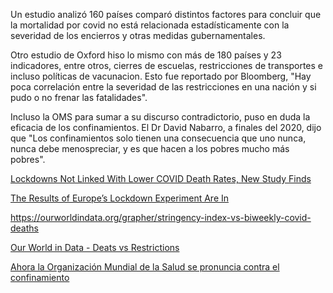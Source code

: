 Un estudio analizó 160 países comparó distintos factores para concluir que la mortalidad por covid no está relacionada estadísticamente con la severidad de los encierros y otras medidas gubernamentales. 

Otro estudio de Oxford hiso lo mismo con más de 180 países y 23 indicadores, entre otros, cierres de escuelas, restricciones de transportes e incluso políticas de vacunacion. Esto fue reportado por Bloomberg, "Hay poca correlación entre la severidad de las restricciones en una nación y si pudo o no frenar las fatalidades". 

Incluso la OMS para sumar a su discurso contradictorio, puso en duda la eficacia de los confinamientos. El Dr David Nabarro, a finales del 2020, dijo que "Los confinamientos solo tienen una consecuencia que uno nunca, nunca debe menospreciar, y es que hacen a los pobres mucho más pobres".

[Lockdowns Not Linked With Lower COVID Death Rates, New Study Finds](https://fee.org/articles/lockdowns-not-linked-with-lower-covid-death-rates-new-study-finds/)


[The Results of Europe’s Lockdown Experiment Are In](https://www.bloomberg.com/graphics/2020-opinion-coronavirus-europe-lockdown-excess-deaths-recession/)

https://ourworldindata.org/grapher/stringency-index-vs-biweekly-covid-deaths

[Our World in Data - Deats vs Restrictions](https://ourworldindata.org/grapher/stringency-index-vs-biweekly-covid-deaths)

[Ahora la Organización Mundial de la Salud se pronuncia contra el confinamiento](https://mpr21.info/ahora-la-organizacion-mundial-de-la-salud-se-pronuncia-contra-el-confinamiento/)

